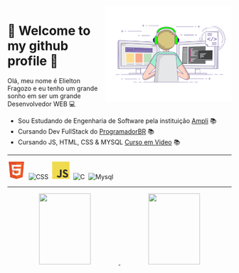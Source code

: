 <img src = "progra.gif" width = "285px" align = "right">

# 🥳 Welcome to my github profile 🥳
Olá, meu nome é Elielton Fragozo e eu tenho um grande sonho em ser um grande Desenvolvedor WEB 💻
- Sou Estudando de Engenharia de Software pela instituição [Ampli](https://www.ampli.com.br/) 📚
- Cursando Dev FullStack do [ProgramadorBR](https://www.youtube.com/c/Programadorbr) 📚
- Cursando JS, HTML, CSS & MYSQL [Curso em Video](https://www.cursoemvideo.com/) 📚

---

<div>
  <img src="https://github.com/devicons/devicon/blob/master/icons/html5/html5-original.svg" title="HTML5" alt="HTML" width="40" height="40"/>&nbsp;
  <img src="https://cdn.jsdelivr.net/gh/devicons/devicon/icons/css3/css3-original.svg" title="CSS" alt="CSS" width="40" height="40"/>&nbsp;
  <img src="https://github.com/devicons/devicon/blob/master/icons/javascript/javascript-original.svg" title="JavaScript" alt="JavaScript" width="40" height="40"/>&nbsp;
  <img src="https://cdn.jsdelivr.net/gh/devicons/devicon/icons/c/c-original.svg" title="C" alt="C" width="40" height="40"/>&nbsp;
  <img src="https://cdn.jsdelivr.net/gh/devicons/devicon/icons/mysql/mysql-original-wordmark.svg" title="Mysql" alt="Mysql" width="40" height="40"/>&nbsp;




</div>

---

<div align="center">
  <a href="https://github.com/Elielton-JS">
  <img height= "160em" width="48%" src="https://github-readme-stats.vercel.app/api?username=elieltonfragozo&show_icons=true&theme=dark&include_all_commits=true&count_private=true"/>
  <img height="160em" width="48%" src="https://github-readme-stats.vercel.app/api/top-langs/?username=elieltonfragozo&layout=compact&langs_count=7&theme=dark"/>
</div>
